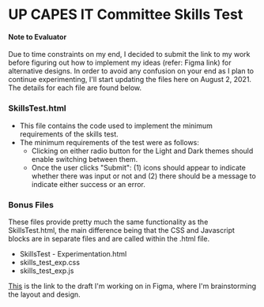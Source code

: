 # UP CAPES IT Committee Skills Test

#### Note to Evaluator
Due to time constraints on my end, I decided to submit the link to my work before figuring out how to implement my ideas (refer: Figma link) for alternative designs. In order to avoid any confusion on your end as I plan to continue experimenting, I'll start updating the files here on August 2, 2021. The details for each file are found below. 

### SkillsTest.html
- This file contains the code used to implement the minimum requirements of the skills test.
- The minimum requirements of the test were as follows:
  - Clicking on either radio button for the Light and Dark themes should enable switching between them.
  - Once the user clicks "Submit": (1) icons should appear to indicate whether there was input or not and (2) there should be a message to indicate either success or an error.

### Bonus Files
These files provide pretty much the same functionality as the SkillsTest.html, the main difference being that the CSS and Javascript blocks are in separate files and are called within the .html file. 
- SkillsTest - Experimentation.html
- skills_test_exp.css
- skills_test_exp.js  

[This](https://www.figma.com/file/0aUksSOiGVgprNd2GZqrq0/Skills-Test-Experimentation?node-id=0%3A1) is the link to the draft I'm working on in Figma, where I'm brainstorming the layout and design. 


